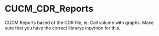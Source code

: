 # CUCM_CDR_Reports
CUCM Reports based of the CDR file, ie: Call volume with graphs. 
Make sure that you have the correct librarys inpython for this. 
